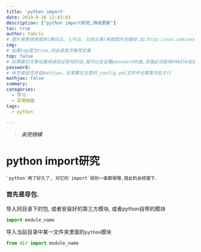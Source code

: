 ```yaml
---
title: 'python import'
date: 2019-8-26 12:43:03
description: ["python import研究,持续更新"]
toc: true
author: tabris
# 图片推荐使用图床(腾讯云、七牛云、又拍云等)来做图片的路径.如:http://xxx.com/xxx.jpg
img:
# 如果top值为true,则会是首页推荐文章
top: false
# 如果要对文章设置阅读验证密码的话,就可以在设置password的值,该值必须是用SHA256加密后的密码,防止被他人识破
password:
# 本文章是否开启mathjax，且需要在主题的_config.yml文件中也需要开启才行
mathjax: false
summary:
categories:
  - 学习
  - 实用技能
tags:
  - python

---
```


> ***未完待续***

# python import研究

 	`python`用了好久了, 对它的`import`规则一直都很懵,借此机会梳理下.


<!-- more -->


### 首先是导包.

导入同目录下的包, 或者安装好的第三方模块, 或者python自带的模块

```python
import module_name
```

导入当前目录中某一文件夹里面的`python`模块

```python
from dir import module_name
```
